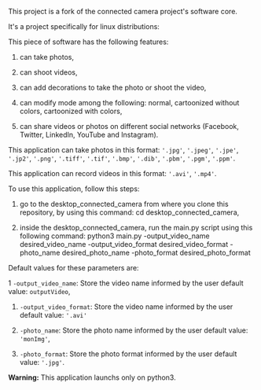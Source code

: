 This project is a fork of the connected camera project's software core.

It's a project specifically for linux distributions:

This piece of software has the following features:

1. can take photos,

1. can shoot videos,

1. can add decorations to take the photo or shoot the video,

1. can modify mode among the following: normal, cartoonized without colors, cartoonized with colors,

1. can share videos or photos on different social networks (Facebook, Twitter, LinkedIn, YouTube and Instagram).

This application can take photos in this format: `'.jpg'`, `'.jpeg'`, `'.jpe'`, `'.jp2'`, `'.png'`, `'.tiff'`, `'.tif'`, `'.bmp'`, `'.dib'`, `'.pbm'`, `'.pgm'`, `'.ppm'`.

This application can record videos in this format: `'.avi'`, `'.mp4'`.

To use this application, follow this steps:

1. go to the desktop_connected_camera from where you clone this repository, by using this command: cd desktop_connected_camera,

1. inside the desktop_connected_camera, run the main.py script using this following command: python3 main.py -output_video_name desired_video_name -output_video_format desired_video_format -photo_name desired_photo_name -photo_format desired_photo_format

Default values for these parameters are:

1 `-output_video_name`: Store the video name informed by the user
  default value: `outputVideo`,

1. `-output_video_format`: Store the video name informed by the user
  default value: `'.avi'`

1. `-photo_name`: Store the photo name informed by the user
  default value: `'monImg'`,

1. `-photo_format`: Store the photo format informed by the user
  default value: `'.jpg'`.

__Warning:__ This application launchs only on python3.
